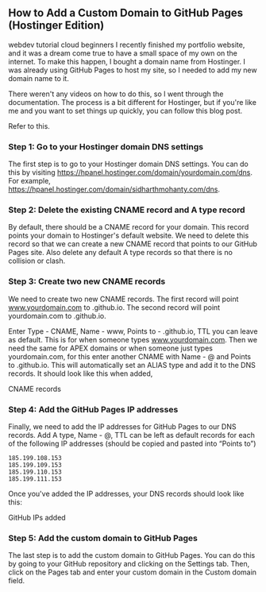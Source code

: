 ## How to Add a Custom Domain to GitHub Pages (Hostinger Edition)
webdev
tutorial
cloud
beginners
I recently finished my portfolio website, and it was a dream come true to have a small space of my own on the internet. To make this happen, I bought a domain name from Hostinger. I was already using GitHub Pages to host my site, so I needed to add my new domain name to it.

There weren't any videos on how to do this, so I went through the documentation. The process is a bit different for Hostinger, but if you're like me and you want to set things up quickly, you can follow this blog post.

Refer to this.

### Step 1: Go to your Hostinger domain DNS settings

The first step is to go to your Hostinger domain DNS settings. You can do this by visiting https://hpanel.hostinger.com/domain/yourdomain.com/dns. For example, https://hpanel.hostinger.com/domain/sidharthmohanty.com/dns.

### Step 2: Delete the existing CNAME record and A type record

By default, there should be a CNAME record for your domain. This record points your domain to Hostinger's default website. We need to delete this record so that we can create a new CNAME record that points to our GitHub Pages site. Also delete any default A type records so that there is no collision or clash.

### Step 3: Create two new CNAME records

We need to create two new CNAME records. The first record will point www.yourdomain.com to <your-github-username>.github.io. The second record will point yourdomain.com to <your-github-username>.github.io.

Enter Type - CNAME, Name - www, Points to - .github.io, TTL you can leave as default. This is for when someone types www.yourdomain.com.
Then we need the same for APEX domains or when someone just types yourdomain.com, for this enter another CNAME with Name - @ and Points to .github.io. This will automatically set an ALIAS type and add it to the DNS records.
It should look like this when added,

CNAME records

### Step 4: Add the GitHub Pages IP addresses

Finally, we need to add the IP addresses for GitHub Pages to our DNS records. Add A type, Name - @, TTL can be left as default records for each of the following IP addresses (should be copied and pasted into “Points to”)
```
185.199.108.153
185.199.109.153
185.199.110.153
185.199.111.153
```
Once you've added the IP addresses, your DNS records should look like this:

GitHub IPs added

### Step 5: Add the custom domain to GitHub Pages

The last step is to add the custom domain to GitHub Pages. You can do this by going to your GitHub repository and clicking on the Settings tab. Then, click on the Pages tab and enter your custom domain in the Custom domain field.
